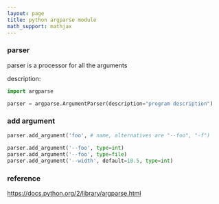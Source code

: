 ```yaml
---
layout: page
title: python argparse module
math_support: mathjax
---
```



### parser

parser is a processor for all the arguments

description:
~~~python
import argparse

parser = argparse.ArgumentParser(description="program description")
~~~

### add argument

~~~python
parser.add_argument('foo', # name, alternatives are "--foo", "-f")
    
parser.add_argument('--foo', type=int)
parser.add_argument('--foo', type=file)
parser.add_argument('--width', default=10.5, type=int)
~~~

### reference

https://docs.python.org/2/library/argparse.html


